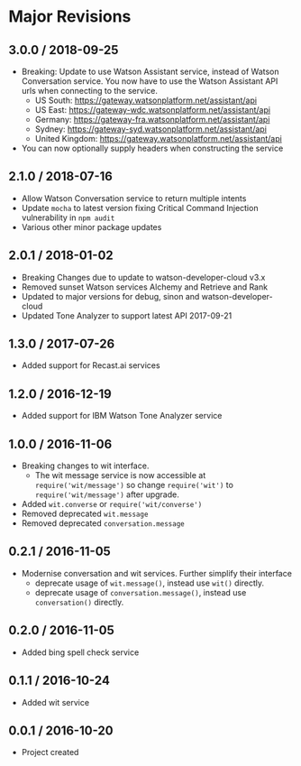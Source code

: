 Major Revisions
===============

3.0.0 / 2018-09-25
------------------
- Breaking: Update to use Watson Assistant service, instead of Watson Conversation service.
  You now have to use the Watson Assistant API urls when connecting to the service.
  - US South: https://gateway.watsonplatform.net/assistant/api
  - US East: https://gateway-wdc.watsonplatform.net/assistant/api
  - Germany: https://gateway-fra.watsonplatform.net/assistant/api
  - Sydney: https://gateway-syd.watsonplatform.net/assistant/api
  - United Kingdom: https://gateway.watsonplatform.net/assistant/api
- You can now optionally supply headers when constructing the service


2.1.0 / 2018-07-16
------------------

- Allow Watson Conversation service to return multiple intents
- Update `mocha` to latest version fixing Critical Command Injection vulnerability in `npm audit`
- Various other minor package updates


2.0.1 / 2018-01-02
------------------

- Breaking Changes due to update to watson-developer-cloud v3.x
- Removed sunset Watson services Alchemy and Retrieve and Rank
- Updated to major versions for debug, sinon and watson-developer-cloud
- Updated Tone Analyzer to support latest API 2017-09-21


1.3.0 / 2017-07-26
------------------

- Added support for Recast.ai services


1.2.0 / 2016-12-19
------------------

- Added support for IBM Watson Tone Analyzer service


1.0.0 / 2016-11-06
------------------

- Breaking changes to wit interface. 
  - The wit message service is now accessible at `require('wit/message')` so change `require('wit')` to `require('wit/message')` after upgrade.
- Added `wit.converse` or `require('wit/converse')`
- Removed deprecated `wit.message`
- Removed deprecated `conversation.message`


0.2.1 / 2016-11-05
------------------

- Modernise conversation and wit services. Further simplify their interface
  - deprecate usage of `wit.message()`, instead use `wit()` directly.
  - deprecate usage of `conversation.message()`, instead use `conversation()` directly.


0.2.0 / 2016-11-05
------------------

-	Added bing spell check service


0.1.1 / 2016-10-24
------------------

-	Added wit service


0.0.1 / 2016-10-20
------------------

-	Project created
